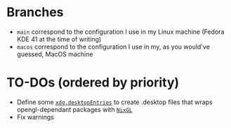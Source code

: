 # Branches
- `main` correspond to the configuration I use in my Linux machine (Fedora KDE 41 at the time of writing)
- `macos` correspond to the configuration I use in my, as you would've guessed, MacOS machine

# TO-DOs (ordered by priority)
- Define some [`xdg.desktopEntries`](https://nix-community.github.io/home-manager/options.xhtml#opt-xdg.desktopEntries) to create .desktop files that wraps opengl-dependant packages with [`NixGL`](https://github.com/nix-community/nixGL) 
- Fix warnings
